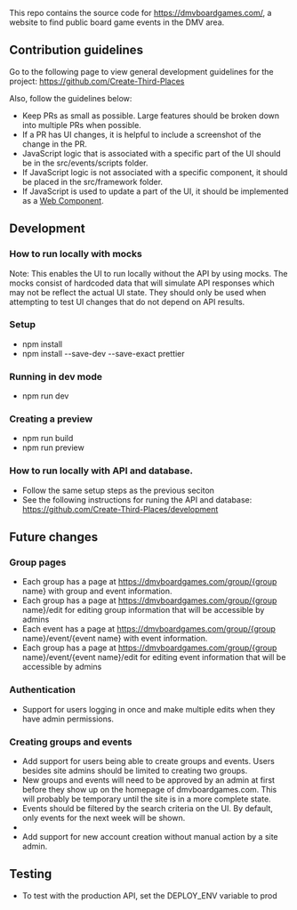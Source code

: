
This repo contains the source code for https://dmvboardgames.com/, a website to find public board game events in the DMV area.

## Contribution guidelines

Go to the following page to view general development guidelines for the project: https://github.com/Create-Third-Places

Also, follow the guidelines below:
- Keep PRs as small as possible. Large features should be broken down into multiple PRs when possible.
- If a PR has UI changes, it is helpful to include a screenshot of the change in the PR.
- JavaScript logic that is associated with a specific part of the UI should be in the src/events/scripts folder.
- If JavaScript logic is not associated with a specific component, it should be placed in the src/framework folder.
- If JavaScript is used to update a part of the UI, it should be implemented as a [Web Component](https://developer.mozilla.org/en-US/docs/Web/API/Web_components).


## Development

### How to run locally with mocks
Note: This enables the UI to run locally without the API by using mocks. The mocks consist of hardcoded data that will simulate API responses which may not be reflect the actual UI state.
They should only be used when attempting to test UI changes that do not depend on API results.

### Setup
- npm install
- npm install --save-dev --save-exact prettier
  
### Running in dev mode
- npm run dev
  
### Creating a preview
- npm run build
- npm run preview

### How to run locally with API and database.
- Follow the same setup steps as the previous seciton
- See the following instructions for runing the API and database: https://github.com/Create-Third-Places/development


## Future changes

### Group pages
 - Each group has a page at https://dmvboardgames.com/group/{group name} with group and event information.
 - Each group has a page at https://dmvboardgames.com/group/{group name}/edit for editing group information that will be accessible by admins
 - Each event has a page at https://dmvboardgames.com/group/{group name}/event/{event name} with event information.
 - Each group has a page at https://dmvboardgames.com/group/{group name}/event/{event name}/edit for editing event information that will be accessible by admins

### Authentication

- Support for users logging in once and make multiple edits when they have admin permissions.


### Creating groups and events

- Add support for users being able to create groups and events. Users besides site admins should be limited to creating two groups.
- New groups and events will need to be approved by an admin at first before they show up on the homepage of dmvboardgames.com. This will probably be temporary until the site is in a more complete state.
- Events should be filtered by the search criteria on the UI. By default, only events for the next week will be shown.
- 
- Add support for new account creation without manual action by a site admin.   


## Testing

- To test with the production API, set the DEPLOY_ENV variable to prod






